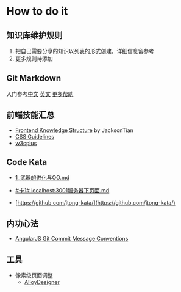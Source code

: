 # How to do it

## 知识库维护规则

1. 把自己需要分享的知识以列表的形式创建，详细信息留参考  
2. 更多规则待添加


## Git Markdown

入门参考[中文](http://equation85.github.io/blog/markdown-examples/)
[英文](https://help.github.com/articles/markdown-basics)
[更多帮助](https://help.github.com/articles/github-flavored-markdown)


## 前端技能汇总

*	[Frontend Knowledge Structure](https://github.com/JacksonTian/fks) by JacksonTian
*	[CSS Guidelines](https://github.com/csswizardry/CSS-Guidelines)
*	[w3cplus](http://www.w3cplus.com/)


## Code Kata

*	[1_武器的进化与OO.md](https://gist.github.com/jtong/deaf54d5f7d3a44825b1)

*	[#卡1# localhost:3001服务器下页面.md](https://gist.github.com/jtong/6697173)

*	[https://github.com/jtong-kata/](https://github.com/jtong-kata/)

## 内功心法

*	[AngularJS Git Commit Message Conventions](https://docs.google.com/document/d/1QrDFcIiPjSLDn3EL15IJygNPiHORgU1_OOAqWjiDU5Y/edit)

## 工具
* 像素级页面调整
	* [AlloyDesigner](http://alloyteam.github.io/AlloyDesigner/worddoc.html)

